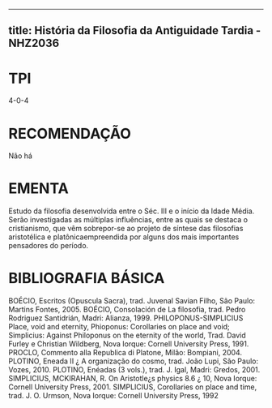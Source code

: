 
---
title: História da Filosofia da Antiguidade Tardia - NHZ2036 
---

# TPI

4-0-4

# RECOMENDAÇÃO

Não há

# EMENTA

Estudo da filosofia desenvolvida entre o Séc. III e o início da Idade Média. Serão investigadas as múltiplas influências, entre as quais se destaca o cristianismo, que vêm sobrepor-se ao projeto de síntese das filosofias aristotélica e platônicaempreendida por alguns dos mais importantes pensadores do período.

# BIBLIOGRAFIA BÁSICA

BOÉCIO, Escritos (Opuscula Sacra), trad. Juvenal Savian Filho, São Paulo: Martins Fontes, 2005.
BOÉCIO, Consolación de La filosofia, trad. Pedro Rodriguez Santidrián, Madri: Alianza, 1999.
PHILOPONUS-SIMPLICIUS Place, void and eternity, Phioponus: Corollaries on place and void; Simplicius: Against Philoponus on the eternity of the world, Trad. David Furley e Christian Wildberg, Nova Iorque: Cornell University Press, 1991.
PROCLO, Commento alla Republica di Platone, Milão: Bompiani, 2004.
PLOTINO, Eneada II ¿ A organização do cosmo, trad. João Lupi, São Paulo: Vozes, 2010.
PLOTINO, Enéadas (3 vols.), trad. J. Igal, Madri: Gredos, 2001.
SIMPLICIUS, MCKIRAHAN, R. On Aristotle¿s physics 8.6 ¿ 10, Nova Iorque: Cornell University Press, 2001.
SIMPLICIUS, Corollaries on place and time, trad. J. O. Urmson, Nova Iorque: Cornell University Press, 1992
        